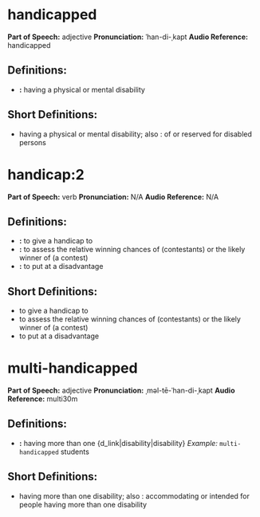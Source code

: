 # handicapped

**Part of Speech:** adjective
**Pronunciation:** ˈhan-di-ˌkapt
**Audio Reference:** handicapped

## Definitions:
- **:** having a physical or mental disability

## Short Definitions:
- having a physical or mental disability; also : of or reserved for disabled persons
# handicap:2

**Part of Speech:** verb
**Pronunciation:** N/A
**Audio Reference:** N/A

## Definitions:
- **:** to give a handicap to
- **:** to assess the relative winning chances of (contestants) or the likely winner of (a contest)
- **:** to put at a disadvantage

## Short Definitions:
- to give a handicap to
- to assess the relative winning chances of (contestants) or the likely winner of (a contest)
- to put at a disadvantage
# multi-handicapped

**Part of Speech:** adjective
**Pronunciation:** ˌməl-tē-ˈhan-di-ˌkapt
**Audio Reference:** multi30m

## Definitions:
- **:** having more than one {d_link|disability|disability} 
  *Example:* `multi-handicapped` students

## Short Definitions:
- having more than one disability; also : accommodating or intended for people having more than one disability

